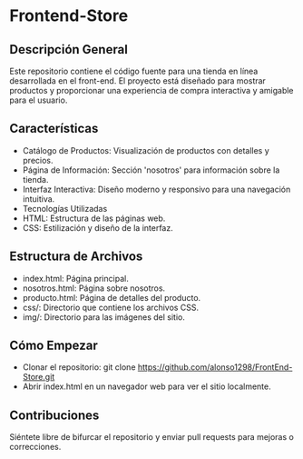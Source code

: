 # Frontend-Store

## Descripción General
Este repositorio contiene el código fuente para una tienda en línea desarrollada en el front-end. El proyecto está diseñado para mostrar productos y proporcionar una experiencia de compra interactiva y amigable para el usuario.

## Características
- Catálogo de Productos: Visualización de productos con detalles y precios.
- Página de Información: Sección 'nosotros' para información sobre la tienda.
- Interfaz Interactiva: Diseño moderno y responsivo para una navegación intuitiva.
- Tecnologías Utilizadas
- HTML: Estructura de las páginas web.
- CSS: Estilización y diseño de la interfaz.
## Estructura de Archivos
- index.html: Página principal.
- nosotros.html: Página sobre nosotros.
- producto.html: Página de detalles del producto.
- css/: Directorio que contiene los archivos CSS.
- img/: Directorio para las imágenes del sitio.
## Cómo Empezar
- Clonar el repositorio: git clone https://github.com/alonso1298/FrontEnd-Store.git
- Abrir index.html en un navegador web para ver el sitio localmente.
## Contribuciones
Siéntete libre de bifurcar el repositorio y enviar pull requests para mejoras o correcciones.